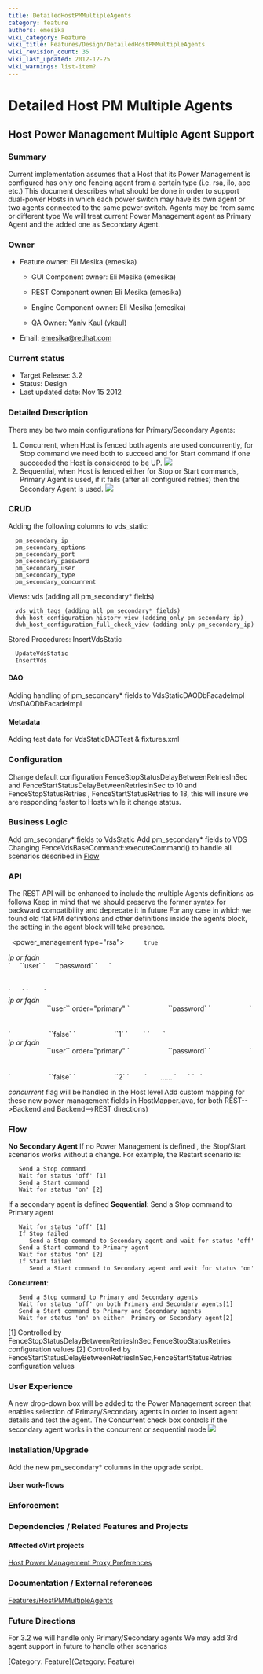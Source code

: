 ```yaml
---
title: DetailedHostPMMultipleAgents
category: feature
authors: emesika
wiki_category: Feature
wiki_title: Features/Design/DetailedHostPMMultipleAgents
wiki_revision_count: 35
wiki_last_updated: 2012-12-25
wiki_warnings: list-item?
---
```


# Detailed Host PM Multiple Agents

## Host Power Management Multiple Agent Support

### Summary

Current implementation assumes that a Host that its Power Management is configured has only one fencing agent from a certain type (i.e. rsa, ilo, apc etc.)
This document describes what should be done in order to support dual-power Hosts in which each power switch may have its own agent or two agents connected to the same power switch.
Agents may be from same or different type
We will treat current Power Management agent as Primary Agent and the added one as Secondary Agent.

### Owner

*   Feature owner: Eli Mesika (emesika)

    * GUI Component owner: Eli Mesika (emesika)

    * REST Component owner: Eli Mesika (emesika)

    * Engine Component owner: Eli Mesika (emesika)

    * QA Owner: Yaniv Kaul (ykaul)

*   Email: emesika@redhat.com

### Current status

*   Target Release: 3.2
*   Status: Design
*   Last updated date: Nov 15 2012

### Detailed Description

There may be two main configurations for Primary/Secondary Agents:
1) Concurrent, when Host is fenced both agents are used concurrently, for Stop command we need both to succeed and for Start command if one succeeded the Host is considered to be UP.
 ![](/images/wiki/Hostdualpower.png)
 2) Sequential, when Host is fenced either for Stop or Start commands, Primary Agent is used, if it fails (after all configured retries) then the Secondary Agent is used.
 ![](/images/wiki/Hostsinglepower.png)

### CRUD

Adding the following columns to vds_static:

      pm_secondary_ip
      pm_secondary_options
      pm_secondary_port
      pm_secondary_password
      pm_secondary_user
      pm_secondary_type
      pm_secondary_concurrent

Views:
 vds (adding all pm_secondary\* fields)

      vds_with_tags (adding all pm_secondary* fields)
      dwh_host_configuration_history_view (adding only pm_secondary_ip)
      dwh_host_configuration_full_check_view (adding only pm_secondary_ip)

Stored Procedures:
 InsertVdsStatic

      UpdateVdsStatic
      InsertVds

#### DAO

Adding handling of pm_secondary\* fields to
VdsStaticDAODbFacadeImpl
VdsDAODbFacadeImpl

#### Metadata

Adding test data for VdsStaticDAOTest & fixtures.xml

### Configuration

Change default configuration FenceStopStatusDelayBetweenRetriesInSec and FenceStartStatusDelayBetweenRetriesInSec to 10 and FenceStopStatusRetries , FenceStartStatusRetries to 18, this will insure we are responding faster to Hosts while it change status.

### Business Logic

Add pm_secondary\* fields to VdsStatic
Add pm_secondary\* fields to VDS
 Changing FenceVdsBaseCommand::executeCommand() to handle all scenarios described in [Flow](/develop/release-management/features/ux/detailedhostpmmultipleagents/#flow)

### API

The REST API will be enhanced to include the multiple Agents definitions as follows
Keep in mind that we should preserve the former syntax for backward compatibility and deprecate it in future
For any case in which we found old flat PM definitions and other definitions inside the agents block, the setting in the agent block will take presence.

` `<power_management type="rsa">
`     `<enabled>`true`</enabled>
           

<address>
ip or fqdn

</address>
`     `<username>`user`</username>
`     `<password>`password`</password>
`      `<options><option value="" name="port"/><option value="false" name="secure"/></options>
`      `<agents>
`        `<agent type="rsa">
                          

<address>
ip or fqdn

</address>
                          `<username>`user`</username>` order="primary"
`                    `<password>`password`</password>
`                    `<options><option value="" name="port"/><option value="false" name="secure"/></options>
`                    `<concurrent>`false`</concurrent>
`                    `<order>`1`</order>
`        `</agent>
`       `<agent type="ipmi">
                          

<address>
ip or fqdn

</address>
                          `<username>`user`</username>` order="primary"
`                    `<password>`password`</password>
`                    `<options><option value="" name="port"/><option value="false" name="secure"/></options>
`                    `<concurrent>`false`</concurrent>
`                    `<order>`2`</order>
`        `</agent>
            ......
`      `</agents>
`   `</power_management>
       

*concurrent* flag will be handled in the Host level
Add custom mapping for these new power-management fields in HostMapper.java, for both REST-->Backend and Backend-->REST directions)

### Flow

**No Secondary Agent**
If no Power Management is defined , the Stop/Start scenarios works without a change. For example, the Restart scenario is:

       Send a Stop command 
       Wait for status 'off' [1]    
       Send a Start command
       Wait for status 'on' [2]

If a secondary agent is defined
 **Sequential**:
 Send a Stop command to Primary agent

       Wait for status 'off' [1]
       If Stop failed 
          Send a Stop command to Secondary agent and wait for status 'off'
       Send a Start command to Primary agent
       Wait for status 'on' [2]
       If Start failed 
          Send a Start command to Secondary agent and wait for status 'on'

**Concurrent**:

       Send a Stop command to Primary and Secondary agents
       Wait for status 'off' on both Primary and Secondary agents[1]
       Send a Start command to Primary and Secondary agents
       Wait for status 'on' on either  Primary or Secondary agent[2]

[1] Controlled by FenceStopStatusDelayBetweenRetriesInSec,FenceStopStatusRetries configuration values
[2] Controlled by FenceStartStatusDelayBetweenRetriesInSec,FenceStartStatusRetries configuration values

### User Experience

A new drop-down box will be added to the Power Management screen that enables selection of Primary/Secondary agents in order to insert agent details and test the agent.
The Concurrent check box controls if the secondary agent works in the concurrent or sequential mode
 ![](/images/wiki/Pmmultiagentscreen.png)

### Installation/Upgrade

Add the new pm_secondary\* columns in the upgrade script.

#### User work-flows

### Enforcement

### Dependencies / Related Features and Projects

#### Affected oVirt projects

[Host Power Management Proxy Preferences](/develop/release-management/features/infra/hostpmproxypreferences/)

### Documentation / External references

[Features/HostPMMultipleAgents](/develop/release-management/features/ux/hostpmmultipleagents/)

### Future Directions

For 3.2 we will handle only Primary/Secondary agents
We may add 3rd agent support in future to handle other scenarios

[Category: Feature](Category: Feature)
